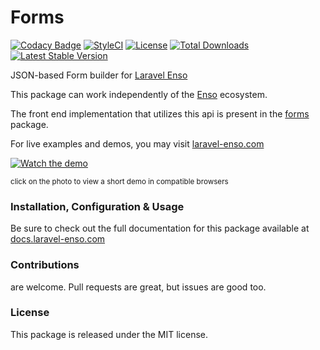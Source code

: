 # Forms

[![Codacy Badge](https://app.codacy.com/project/badge/Grade/7723a64372e146bdaecfb50dd919161d)](https://www.codacy.com/gh/laravel-enso/forms?utm_source=github.com&amp;utm_medium=referral&amp;utm_content=laravel-enso/forms&amp;utm_campaign=Badge_Grade) 
[![StyleCI](https://github.styleci.io/repos/99695155/shield?branch=master)](https://github.styleci.io/repos/99695155)
[![License](https://poser.pugx.org/laravel-enso/forms/license)](https://packagist.org/packages/laravel-enso/forms)
[![Total Downloads](https://poser.pugx.org/laravel-enso/forms/downloads)](https://packagist.org/packages/laravel-enso/forms)
[![Latest Stable Version](https://poser.pugx.org/laravel-enso/forms/version)](https://packagist.org/packages/laravel-enso/forms)

JSON-based Form builder for [Laravel Enso](https://github.com/laravel-enso/Enso)

This package can work independently of the [Enso](https://github.com/laravel-enso/Enso) ecosystem.

The front end implementation that utilizes this api is present in the [forms](https://github.com/enso-ui/forms) package.

For live examples and demos, you may visit [laravel-enso.com](https://www.laravel-enso.com)

[![Watch the demo](https://laravel-enso.github.io/forms/screenshots/bulma_109_thumb.png)](https://laravel-enso.github.io/forms/videos/bulma_demo_01.mp4)

<sup>click on the photo to view a short demo in compatible browsers</sup>


### Installation, Configuration & Usage

Be sure to check out the full documentation for this package available at [docs.laravel-enso.com](https://docs.laravel-enso.com/backend/forms.html)

### Contributions

are welcome. Pull requests are great, but issues are good too.

### License

This package is released under the MIT license.
